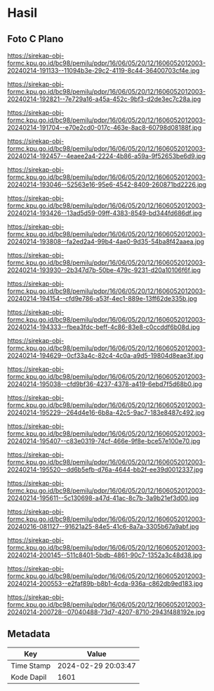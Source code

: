 # Hasil

## Foto C Plano

https://sirekap-obj-formc.kpu.go.id/bc98/pemilu/pdpr/16/06/05/20/12/1606052012003-20240214-191133--11094b3e-29c2-4119-8c44-36400703cf4e.jpg

https://sirekap-obj-formc.kpu.go.id/bc98/pemilu/pdpr/16/06/05/20/12/1606052012003-20240214-192821--7e729a16-a45a-452c-9bf3-d2de3ec7c28a.jpg

https://sirekap-obj-formc.kpu.go.id/bc98/pemilu/pdpr/16/06/05/20/12/1606052012003-20240214-191704--e70e2cd0-017c-463e-8ac8-60798d08188f.jpg

https://sirekap-obj-formc.kpu.go.id/bc98/pemilu/pdpr/16/06/05/20/12/1606052012003-20240214-192457--4eaee2a4-2224-4b86-a59a-9f52653be6d9.jpg

https://sirekap-obj-formc.kpu.go.id/bc98/pemilu/pdpr/16/06/05/20/12/1606052012003-20240214-193046--52563e16-95e6-4542-8409-260871bd2226.jpg

https://sirekap-obj-formc.kpu.go.id/bc98/pemilu/pdpr/16/06/05/20/12/1606052012003-20240214-193426--13ad5d59-09ff-4383-8549-bd344fd686df.jpg

https://sirekap-obj-formc.kpu.go.id/bc98/pemilu/pdpr/16/06/05/20/12/1606052012003-20240214-193808--fa2ed2a4-99b4-4ae0-9d35-54ba8f42aaea.jpg

https://sirekap-obj-formc.kpu.go.id/bc98/pemilu/pdpr/16/06/05/20/12/1606052012003-20240214-193930--2b347d7b-50be-479c-9231-d20a10106f6f.jpg

https://sirekap-obj-formc.kpu.go.id/bc98/pemilu/pdpr/16/06/05/20/12/1606052012003-20240214-194154--cfd9e786-a53f-4ec1-889e-13ff62de335b.jpg

https://sirekap-obj-formc.kpu.go.id/bc98/pemilu/pdpr/16/06/05/20/12/1606052012003-20240214-194333--fbea3fdc-beff-4c86-83e8-c0ccddf6b08d.jpg

https://sirekap-obj-formc.kpu.go.id/bc98/pemilu/pdpr/16/06/05/20/12/1606052012003-20240214-194629--0cf33a4c-82c4-4c0a-a9d5-19804d8eae3f.jpg

https://sirekap-obj-formc.kpu.go.id/bc98/pemilu/pdpr/16/06/05/20/12/1606052012003-20240214-195038--cfd9bf36-4237-4378-a419-6ebd7f5d68b0.jpg

https://sirekap-obj-formc.kpu.go.id/bc98/pemilu/pdpr/16/06/05/20/12/1606052012003-20240214-195229--264d4e16-6b8a-42c5-9ac7-183e8487c492.jpg

https://sirekap-obj-formc.kpu.go.id/bc98/pemilu/pdpr/16/06/05/20/12/1606052012003-20240214-195407--c83e0319-74cf-466e-9f8e-bce57e100e70.jpg

https://sirekap-obj-formc.kpu.go.id/bc98/pemilu/pdpr/16/06/05/20/12/1606052012003-20240214-195520--dd6b5efb-d76a-4644-bb2f-ee39d0012337.jpg

https://sirekap-obj-formc.kpu.go.id/bc98/pemilu/pdpr/16/06/05/20/12/1606052012003-20240214-195611--5c130698-a47d-41ac-8c7b-3a9b21ef3d00.jpg

https://sirekap-obj-formc.kpu.go.id/bc98/pemilu/pdpr/16/06/05/20/12/1606052012003-20240216-081127--91621a25-84e5-41c6-8a7a-3305b67a9abf.jpg

https://sirekap-obj-formc.kpu.go.id/bc98/pemilu/pdpr/16/06/05/20/12/1606052012003-20240214-200145--511c8401-5bdb-4861-90c7-1352a3c48d38.jpg

https://sirekap-obj-formc.kpu.go.id/bc98/pemilu/pdpr/16/06/05/20/12/1606052012003-20240214-200553--e2faf89b-b8b1-4cda-936a-c862db9ed183.jpg

https://sirekap-obj-formc.kpu.go.id/bc98/pemilu/pdpr/16/06/05/20/12/1606052012003-20240214-200728--07040488-73d7-4207-8710-2943f488192e.jpg


## Metadata

| Key        | Value               |
| ---------- | ------------------- |
| Time Stamp | 2024-02-29 20:03:47 |
| Kode Dapil | 1601                |



